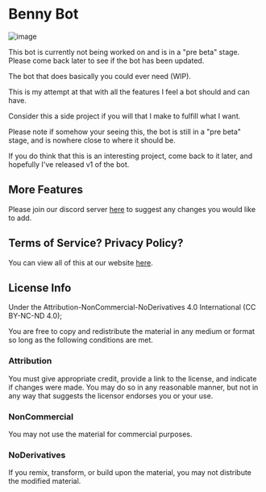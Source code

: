 # Benny Bot
![image](https://user-images.githubusercontent.com/57199957/185969892-cd62402c-b323-4b63-bc54-aa0dbdccc7ff.png)

This bot is currently not being worked on and is in a "pre beta" stage. Please come back later to see if the bot has been updated.

The bot that does basically you could ever need (WIP).

This is my attempt at that with all the features I feel a bot should and can have.

Consider this a side project if you will that I make to fulfill what I want.

Please note if somehow your seeing this, the bot is still in a "pre beta" stage, and is nowhere close to where it should be.

If you do think that this is an interesting project, come back to it later, and hopefully I've released v1 of the bot.

## More Features
Please join our discord server [here](https://discord.gg/V55WS7Vsfx) to suggest any changes you would like to add.

## Terms of Service? Privacy Policy?
You can view all of this at our website [here](https://bennybot.me/).

## License Info
Under the Attribution-NonCommercial-NoDerivatives 4.0 International (CC BY-NC-ND 4.0);

You are free to copy and redistribute the material in any medium or format so long as the following conditions are met.

### Attribution
You must give appropriate credit, provide a link to the license, and indicate if changes were made. You may do so in any reasonable manner, but not in any way that suggests the licensor endorses you or your use.

### NonCommercial
You may not use the material for commercial purposes.

### NoDerivatives
If you remix, transform, or build upon the material, you may not distribute the modified material.
